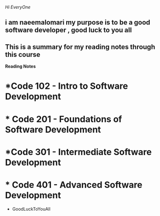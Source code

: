 *Hi EveryOne*

## i am naeemalomari my purpose is to be a good software developer , good luck to you all

## This is a summary for my reading notes through this course

**Reading Notes**

# *Code 102 - Intro to Software Development

# * Code 201 - Foundations of Software Development

# *Code 301 - Intermediate Software Development

# * Code 401 - Advanced Software Development

* GoodLuckToYouAll
